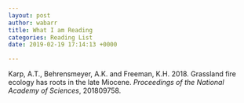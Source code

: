 ```yaml
---
layout: post
author: wabarr
title: What I am Reading
categories: Reading List
date: 2019-02-19 17:14:13 +0000

---
```

<p class="citation">Karp, A.T., Behrensmeyer, A.K. and Freeman, K.H. 2018. Grassland fire ecology has roots in the late Miocene. <i>Proceedings of the National Academy of Sciences</i>, 201809758.</p>